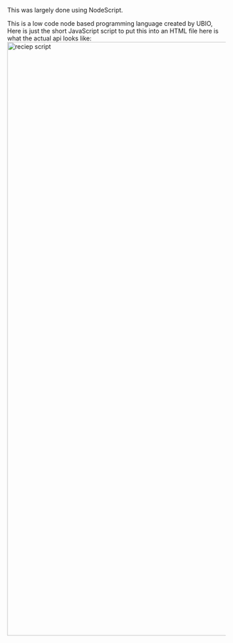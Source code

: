 This was largely done using NodeScript.

This is a low code node based programming language created by UBIO, Here is just the short JavaScript script to put this into an HTML file here is what the actual api looks like:
<img width="1365" alt="reciep script" src="https://github.com/user-attachments/assets/fb1602b4-ab74-4ab9-97a5-520bdb93b5e3">
